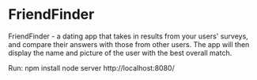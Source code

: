# FriendFinder
FriendFinder - a dating app that takes in results from your users' surveys, and compare their answers with those from other users. The app will then display the name and picture of the user with the best overall match.

Run:
npm install
node server
  http://localhost:8080/
